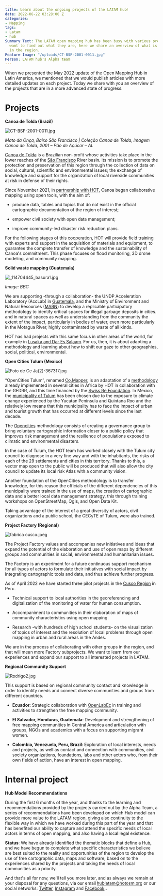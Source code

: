 ```yaml
---
title: Learn about the ongoing projects of the LATAM hub!
date: 2022-06-22 03:28:00 Z
categories:
- Mapping
tags:
- Latam
- hub
Summary Text: The LATAM open mapping hub has been busy with various projects, if you
  want to find out what they are, here we share an overview of what is being done
  in the region.
Feature Image: "/uploads/CT-BSF-2001-0011.jpg"
Person: LATAM hub's Alpha team
---
```


When we presented the May 2022 [update](https://www.hotosm.org/updates/open-mapping-hub-in-latam-may-2022-update/) of the Open Mapping Hub in Latin America, we mentioned that we would publish articles with more detailed updates on each project. Today we share with you an overview of the projects that are in a more advanced state of progress.

# Projects

**Canoa de Tolda (Brazil)**

![CT-BSF-2001-0011.jpg](/uploads/CT-BSF-2001-0011.jpg)

*Mato da Onça, Baixo São Francisco | Coleção Canoa de Tolda, Imagem Canoa de Tolda, 2001 – Pão de Açúcar – AL*

[Canoa de Tolda](https://canoadetolda.org.br/) is a Brazilian non-profit whose activities take place in the lower reaches of the [São Francisco](https://en.wikipedia.org/wiki/S%C3%A3o_Francisco_River) River basin. Its mission is to promote the protection and preservation of this region through the collection of data on social, cultural, scientific and environmental issues; the exchange of knowledge and support for the organization of local riverside communities at risk in defense of their rights.

Since November 2021, in [partnership with HOT](https://infosaofrancisco.canoadetolda.org.br/noticias/geotecnologias/canoa-de-tolda-se-une-ao-hot-e-planeja-mapeamentos-da-bacia-do-rio-sao-francisco/), Canoa began collaborative mapping using open tools, with the aim of:

* produce data, tables and topics that do not exist in the official cartographic documentation of the region of interest;

* empower civil society with open data management;

* improve community-led disaster risk reduction plans.

For the following stages of this cooperation, HOT will provide field training with experts and support in the acquisition of materials and equipment, to guarantee the complete transfer of knowledge and the sustainability of Canoa's commitment. This phase focuses on flood monitoring, 3D drone modeling, and community mapping.

**Solid waste mapping (Guatemala)**

![_114704445_basura1.jpg](/uploads/_114704445_basura1.jpg)

*Image: BBC*

We are supporting -through a collaboration- the UNDP Acceleration Laboratory (AccLab) in [Guatemala](https://www.undp.org/es/guatemala), and the Ministry of Environment and Natural Resources ([MARN](https://www.marn.gob.gt/)) to develop a replicable participatory methodology to identify critical spaces for illegal garbage deposits in cities. and in natural spaces as well as understanding from the community the extent of the impact, particularly in bodies of water, even more particularly in the Motagua River, highly contaminated by waste of all kinds.

HOT has had projects with this same focus in other areas of the world, for example in [Lusaka and Dar Es Salaam](https://www.hotosm.org/updates/using-open-source-tools-to-solve-routing-issues-for-solid-waste-collection-in-dar-es-salaam/). For us, then, it is about adapting a methodology and learning about how to shift our gaze to other geographies, social, political, environmental.

**Open Cities Tulum (Mexico)**

![Foto de Ce Ja(2)-367317.jpg](/uploads/Foto%20de%20Ce%20Ja(2)-367317.jpg)

“OpenCities Tulum”, renamed [Co.Mapper](https://comapper.org/), is an adaptation of a [methodology](https://opendri.org/wp-content/uploads/2020/10/Open-Cities-Africa-Final-Report.pdf) already implemented in several cities in Africa by HOT in collaboration with the GFDRR, and this time financed by the [Swiss Re Foundation](https://www.swissrefoundation.org/). In Mexico, the [municipality of Tulum](https://en.wikipedia.org/wiki/Tulum_Municipality) has been chosen due to the exposure to climate change experienced by the Yucatan Peninsula and Quintana Roo and the relatively low means that this municipality has to face the impact of urban and tourist growth that has occurred at different levels since the last decade.

The [Opencities](https://opencitiesproject.org/) methodology consists of creating a governance group to bring voluntary cartographic information closer to a public policy that improves risk management and the resilience of populations exposed to climatic and environmental disasters.

In the case of Tulum, the HOT team has worked closely with the Tulum city council to diagnose in a very fine way and with the inhabitants, the risks of each of the 29 settlements and cities in this territory. Thanks to this, a vector map open to the public will be produced that will also allow the city council to update its local risk Atlas with a community vision.

Another foundation of the OpenCities methodology is to transfer knowledge, for this reason the officials of the different dependencies of this municipality were trained in the use of maps, the creation of cartographic data and a better local data management strategy, this through training workshops on OpenStreetMap, Qgis, and Open Data Kit.

Taking advantage of the interest of a great diversity of actors, civil organizations and a public school, the CECyTE of Tulum, were also trained.

**Project Factory (Regional)**

![fabrica cusco.jpeg](/uploads/fabrica%20cusco.jpeg)

The Project Factory values ​​and accompanies new initiatives and ideas that expand the potential of the elaboration and use of open maps by different groups and communities in social, environmental and humanitarian issues.

The Factory is an experiment for a future continuous support mechanism for all types of actors to formulate their initiatives with social impact by integrating cartographic tools and data, and thus achieve further progress.

As of April 2022 we have started three pilot projects in the [Cusco Region](https://en.wikipedia.org/wiki/Department_of_Cuzco) in Peru.

* Technical support to local authorities in the georeferencing and digitalization of the monitoring of water for human consumption.

* Accompaniment to communities in their elaboration of maps of community characteristics using open mapping.

* Research -with hundreds of high school students- on the visualization of topics of interest and the resolution of local problems through open mapping in urban and rural areas in the Andes.

We are in the process of collaborating with other groups in the region, and that will mean more Factory subprojects. We want to learn from our experiences and expand our support to all interested projects in LATAM.

**Regional Community Support**

![Rodrigo2.jpg](/uploads/Rodrigo2.jpg)

This support is based on regional community contact and knowledge in order to identify needs and connect diverse communities and groups from different countries.

* **Ecuador**: Strategic collaboration with [OpenLabEc](https://openlab.ec/) in training and activities to strengthen the free mapping community.

* **El Salvador, Honduras, Guatemala**: Development and strengthening of free mapping communities in Central America and articulation with groups, NGOs and academics with a focus on supporting migrant women.

* **Colombia, Venezuela, Peru, Brazil**: Exploration of local interests, needs and projects, as well as contact and connection with communities, civil society organizations, foundations, labs and other actors who, from their own fields of action, have an interest in open mapping.

# Internal project

**Hub Model Recommendations**

During the first 6 months of the year, and thanks to the learning and recommendations provided by the projects carried out by the Alpha Team, a series of recommendations have been developed on which Hub model can provide more value to the LATAM region, giving also continuity to the flexible way in which we have worked during this part of the year and that has benefited our ability to capture and attend the specific needs of local actors in terms of open mapping, and also having a local legal existence.

**Status**: We have already identified the thematic blocks that define a Hub, and we have begun to complete what specific characteristics we believe are best suited to the reality and opportunities of the region to develop the use of free cartographic data, maps and software, based on to the experiences shared by the projects and taking the needs of local communities as a priority.

And that's all for now, we'll tell you more later, and as always we remain at your disposal for any questions, via our email  [hublatam@hotosm.org](mailto:hublatam@hotosm.org)  or our social networks: [Twitter](https://twitter.com/mapeoabierto_la), [Instagram](https://www.instagram.com/mapeoabierto_la/) and [Facebook](https://www.facebook.com/Mapeo-abierto-Am%C3%A9rica-Latina-102804808622456/)..